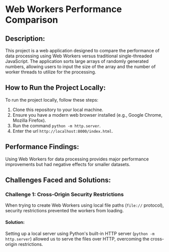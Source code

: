 # Web Workers Performance Comparison

## Description:
This project is a web application designed to compare the performance of data processing using Web Workers versus traditional single-threaded JavaScript. The application sorts large arrays of randomly generated numbers, allowing users to input the size of the array and the number of worker threads to utilize for the processing.

## How to Run the Project Locally:
To run the project locally, follow these steps:
1. Clone this repository to your local machine.
2. Ensure you have a modern web browser installed (e.g., Google Chrome, Mozilla Firefox).
3. Run the command `python -m http.server`.
4. Enter the url `http://localhost:8000/index.html`.

## Performance Findings:
Using Web Workers for data processing provides major performance improvements but had negative effects for smaller datasets.

## Challenges Faced and Solutions:
### Challenge 1: Cross-Origin Security Restrictions
When trying to create Web Workers using local file paths (`file://` protocol), security restrictions prevented the workers from loading.
#### Solution:
Setting up a local server using Python's built-in HTTP server (`python -m http.server`) allowed us to serve the files over HTTP, overcoming the cross-origin restrictions.
